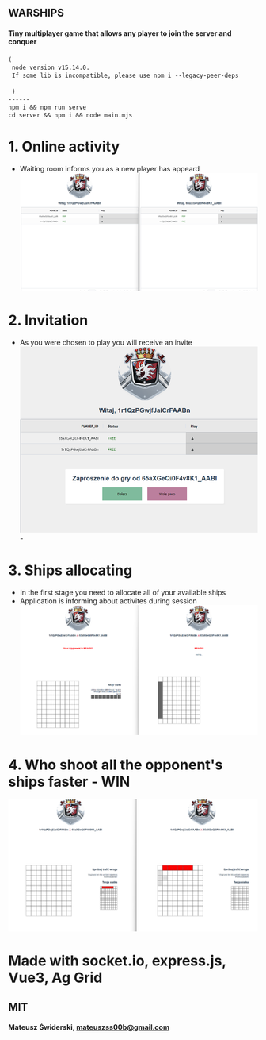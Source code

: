 ## WARSHIPS
#### Tiny multiplayer game that allows any player to join the server and conquer
````
(
 node version v15.14.0.
 If some lib is incompatible, please use npm i --legacy-peer-deps
 
 )
------
npm i && npm run serve
cd server && npm i && node main.mjs
````
# 1. Online activity
- Waiting room informs you as a new player has appeard
![img.png](img.png)

# 2. Invitation 
- As you were chosen to play you will receive an invite
![img_1.png](img_1.png)- 

# 3. Ships allocating
- In the first stage you need to allocate all of your available ships
- Application is informing about activites during session
![img_2.png](img_2.png)
# 4. Who shoot all the opponent's ships faster - WIN
![img_3.png](img_3.png)

# Made with socket.io, express.js, Vue3, Ag Grid
## MIT
#### Mateusz Świderski, mateuszss00b@gmail.com